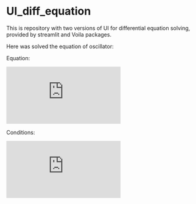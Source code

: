 # UI_diff_equation
This is repository with two versions of UI for differential equation solving, provided by streamlit and Voila packages.

Here was solved the equation of oscillator:

Equation: 

![equation](https://latex.codecogs.com/gif.latex?%5Cfrac%7Bd%5E2%20y%7D%7Bdt%5E2%7D%20%3D%20-%20%5Comega%5E2%20y%28t%29%20-%20%5Cbeta%20y%5E3%28t%29)

Conditions:

![equation](https://latex.codecogs.com/gif.latex?y%280%29%3Dq%24%2C%20%24%5Cfrac%7Bdy%280%29%7D%7Bdt%7D%20%3D%20r)

